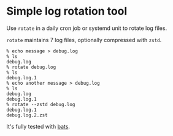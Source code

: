 # Simple log rotation tool

Use `rotate` in a daily cron job or systemd unit to rotate log files.

`rotate` maintains 7 log files, optionally compressed with `zstd`.

```console
% echo message > debug.log
% ls
debug.log
% rotate debug.log
% ls
debug.log.1
% echo another message > debug.log
% ls
debug.log
debug.log.1
% rotate --zstd debug.log
debug.log.1
debug.log.2.zst
```

It's fully tested with [bats].

[bats]: https://github.com/bats-core/bats-core
